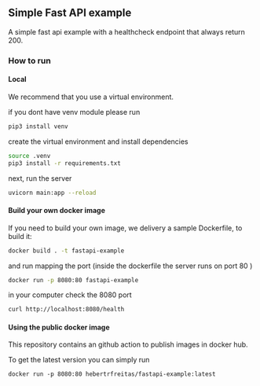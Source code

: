## Simple Fast API example


A simple fast api example with a healthcheck endpoint that always return 200.



### How to run

#### Local

We recommend that you use a virtual environment.

if you dont have venv module please run

```sh
pip3 install venv
```

create the virtual environment and install dependencies

```sh
source .venv
pip3 install -r requirements.txt
```

next, run the server

```sh
uvicorn main:app --reload
```


#### Build your own docker image

If you need to build your own image, we delivery a sample Dockerfile, to build it:

```sh
docker build . -t fastapi-example
```

and run mapping the port (inside the dockerfile the server runs on port 80 )

```sh 
docker run -p 8080:80 fastapi-example
```

in your computer check the 8080 port

```sh
curl http://localhost:8080/health
```

#### Using the public docker image

This repository contains an github action to publish images in docker hub. 

To get the latest version you can simply run

```shell
docker run -p 8080:80 hebertrfreitas/fastapi-example:latest
```

